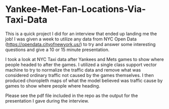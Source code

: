 # Yankee-Met-Fan-Locations-Via-Taxi-Data

This is a quick project I did for an interview that ended up landing me the job!  I was given a week to utilize any data from NYC Open Data (https://opendata.cityofnewyork.us/) to try and answer some interesting questions and give a 10 or 15 minute presentation.

I took a look at NYC Taxi data after Yankees and Mets games to show where people headed to after the games.  I utilized a single class support vector machine to try to normalize the traffic data and remove what was considered ordinary traffic not caused by the games themselves.  I then produced choropleth maps of what the model believed was traffic cause by games to show where people where heading.  

Please see the pdf file included in the repo as the output for the presentation I gave during the interview.  
